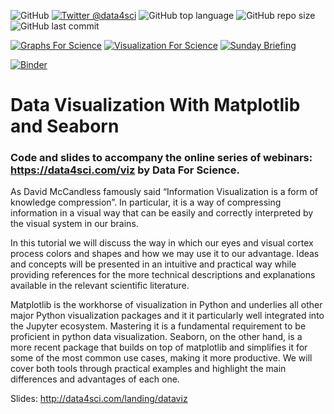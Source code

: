 ![GitHub](https://img.shields.io/github/license/DataForScience/DataViz)
[![Twitter @data4sci](https://img.shields.io/twitter/follow/data4sci)](https://twitter.com/intent/follow?screen_name=data4sci)
![GitHub top language](https://img.shields.io/github/languages/top/DataForScience/DataViz)
![GitHub repo size](https://img.shields.io/github/repo-size/DataForScience/DataViz)
![GitHub last commit](https://img.shields.io/github/last-commit/DataForScience/DataViz)

[![Graphs For Science](https://img.shields.io/badge/Graphs_For_Science-Subscribe-blue)](https://graphs4sci.substack.com/)
[![Visualization For Science](https://img.shields.io/badge/Visualization_For_Science-Subscribe-blue)](https://viz4sci.substack.com/)
[![Sunday Briefing](https://img.shields.io/badge/Sunday_Briefing-Subscribe-blue)](https://data4science.ck.page/a63d4cc8d9)

[![Binder](https://mybinder.org/badge_logo.svg)](https://mybinder.org/v2/gh/DataForScience/DataViz/master)

# Data Visualization With Matplotlib and Seaborn

### Code and slides to accompany the online series of webinars: https://data4sci.com/viz by Data For Science.

As David McCandless famously said “Information Visualization is a form of knowledge compression”. In particular, it is a way of compressing information in a visual way that can be easily and correctly interpreted by the visual system in our brains.

In this tutorial we will discuss the way in which our eyes and visual cortex process colors and shapes and how we may use it to our advantage. Ideas and concepts will be presented in an intuitive and practical way while providing references for the more technical descriptions and explanations available in the relevant scientific literature.

Matplotlib is the workhorse of visualization in Python and underlies all other major Python visualization packages and it it particularly well integrated into the Jupyter ecosystem. Mastering it is a fundamental requirement to be proficient in python data visualization. Seaborn, on the other hand, is a more recent package that builds on top of matplotlib and simplifies it for some of the most common use cases, making it more productive. We will cover both tools through practical examples and highlight the main differences and advantages of each one.

Slides: http://data4sci.com/landing/dataviz

